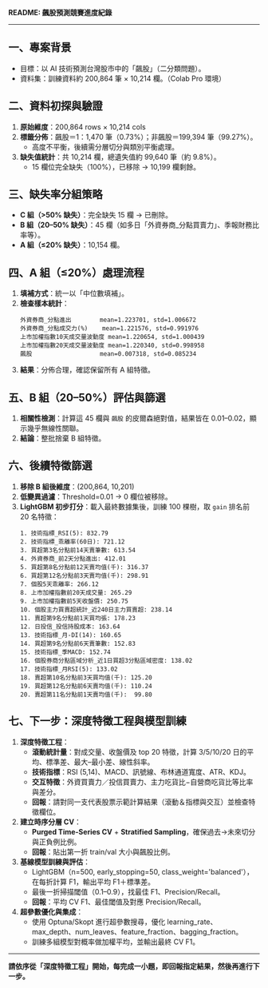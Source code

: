 **README: 飆股預測競賽進度紀錄**

---

## 一、專案背景
- 目標：以 AI 技術預測台灣股市中的「飆股」（二分類問題）。
- 資料集：訓練資料約 200,864 筆 × 10,214 欄。（Colab Pro 環境）

## 二、資料初探與驗證
1. **原始維度**：200,864 rows × 10,214 cols
2. **標籤分佈**：飆股＝1：1,470 筆（0.73%）；非飆股＝199,394 筆（99.27%）。
   - 高度不平衡，後續需分層切分與類別平衡處理。
3. **缺失值統計**：共 10,214 欄，總遺失值約 99,640 筆（約 9.8%）。
   - 15 欄位完全缺失（100%），已移除 → 10,199 欄剩餘。

## 三、缺失率分組策略
- **C 組（>50% 缺失）**：完全缺失 15 欄 → 已刪除。
- **B 組（20–50% 缺失）**：45 欄（如多日「外資券商_分點買賣力」、季報財務比率等）。
- **A 組（≤20% 缺失）**：10,154 欄。

## 四、A 組（≤20%）處理流程
1. **填補方式**：統一以「中位數填補」。
2. **檢查樣本統計**：
   ```text
   外資券商_分點進出        mean=1.223701, std=1.006672
   外資券商_分點成交力(%)    mean=1.221576, std=0.991976
   上市加權指數10天成交量波動度 mean=1.220654, std=1.000439
   上市加權指數20天成交量波動度 mean=1.220340, std=0.998958
   飆股                   mean=0.007318, std=0.085234
   ```
3. **結果**：分佈合理，確認保留所有 A 組特徵。

## 五、B 組（20–50%）評估與篩選
1. **相關性檢測**：計算這 45 欄與 `飆股` 的皮爾森絕對值，結果皆在 0.01–0.02，顯示幾乎無線性關聯。
2. **結論**：整批捨棄 B 組特徵。

## 六、後續特徵篩選
1. **移除 B 組後維度**：(200,864, 10,201)
2. **低變異過濾**：Threshold=0.01 → 0 欄位被移除。
3. **LightGBM 初步打分**：載入最終數據集後，訓練 100 棵樹，取 `gain` 排名前 20 名特徵：
   ```text
   1. 技術指標_RSI(5): 832.79
   2. 技術指標_乖離率(60日): 721.12
   3. 買超第3名分點前14天賣筆數: 613.54
   4. 外資券商_前2天分點進出: 412.01
   5. 買超第8名分點前12天賣均值(千): 316.37
   6. 買超第12名分點前3天賣均值(千): 298.91
   7. 個股5天乖離率: 266.12
   8. 上市加權指數前20天成交量: 265.29
   9. 上市加權指數前5天收盤價: 250.75
   10. 個股主力買賣超統計_近240日主力買賣超: 238.14
   11. 賣超第9名分點前1天買均張: 178.23
   12. 日投信_投信持股成本: 163.64
   13. 技術指標_月-DI(14): 160.65
   14. 買超第9名分點前6天賣筆數: 152.83
   15. 技術指標_季MACD: 152.74
   16. 個股券商分點區域分析_近1日買超3分點區域密度: 138.02
   17. 技術指標_月RSI(5): 133.02
   18. 賣超第10名分點前3天買均值(千): 125.20
   19. 買超第12名分點前6天賣均值(千): 110.24
   20. 賣超第11名分點前1天賣均值(千):  99.80
   ```
## 七、下一步：深度特徵工程與模型訓練
1. **深度特徵工程**：
   - **滾動統計量**：對成交量、收盤價及 top 20 特徵，計算 3/5/10/20 日的平均、標準差、最大–最小差、線性斜率。
   - **技術指標**：RSI (5,14)、MACD、訊號線、布林通道寬度、ATR、KDJ。
   - **交互特徵**：外資買賣力／投信買賣力、主力吃貨比−自營商吃貨比等比率與差分。
   - **回報**：請對同一支代表股票示範計算結果（滾動＆指標與交互）並檢查特徵欄位。
2. **建立時序分層 CV**：
   - **Purged Time-Series CV** + **Stratified Sampling**，確保過去→未來切分與正負例比例。
   - **回報**：貼出第一折 train/val 大小與飆股比例。
3. **基線模型訓練與評估**：
   - LightGBM（n=500, early_stopping=50, class_weight='balanced'），在每折計算 F1，輸出平均 F1＋標準差。
   - 最後一折掃描閾值（0.1–0.9），找最佳 F1、Precision/Recall。
   - **回報**：平均 CV F1、最佳閾值及對應 Precision/Recall。
4. **超參數優化與集成**：
   - 使用 Optuna/Skopt 進行超參數搜尋，優化 learning_rate、max_depth、num_leaves、feature_fraction、bagging_fraction。
   - 訓練多組模型對概率做加權平均，並輸出最終 CV F1。

---

**請依序從「深度特徵工程」開始，每完成一小題，即回報指定結果，然後再進行下一步。**


